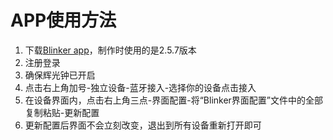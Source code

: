 # APP使用方法

1. 下载[Blinker app](https://diandeng.tech/doc/app-download)，制作时使用的是2.5.7版本
2. 注册登录
3. 确保辉光钟已开启
4. 点击右上角加号-独立设备-蓝牙接入-选择你的设备点击接入
5. 在设备界面内，点击右上角三点-界面配置-将“Blinker界面配置”文件中的全部复制粘贴-更新配置
6. 更新配置后界面不会立刻改变，退出到所有设备重新打开即可
